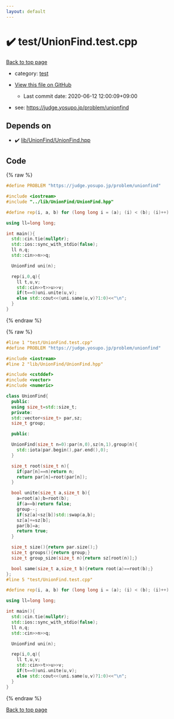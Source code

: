 ```yaml
---
layout: default
---
```


<!-- mathjax config similar to math.stackexchange -->
<script type="text/javascript" async
  src="https://cdnjs.cloudflare.com/ajax/libs/mathjax/2.7.5/MathJax.js?config=TeX-MML-AM_CHTML">
</script>
<script type="text/x-mathjax-config">
  MathJax.Hub.Config({
    TeX: { equationNumbers: { autoNumber: "AMS" }},
    tex2jax: {
      inlineMath: [ ['$','$'] ],
      processEscapes: true
    },
    "HTML-CSS": { matchFontHeight: false },
    displayAlign: "left",
    displayIndent: "2em"
  });
</script>

<script type="text/javascript" src="https://cdnjs.cloudflare.com/ajax/libs/jquery/3.4.1/jquery.min.js"></script>
<script src="https://cdn.jsdelivr.net/npm/jquery-balloon-js@1.1.2/jquery.balloon.min.js" integrity="sha256-ZEYs9VrgAeNuPvs15E39OsyOJaIkXEEt10fzxJ20+2I=" crossorigin="anonymous"></script>
<script type="text/javascript" src="../../assets/js/copy-button.js"></script>
<link rel="stylesheet" href="../../assets/css/copy-button.css" />


# :heavy_check_mark: test/UnionFind.test.cpp

<a href="../../index.html">Back to top page</a>

* category: <a href="../../index.html#098f6bcd4621d373cade4e832627b4f6">test</a>
* <a href="{{ site.github.repository_url }}/blob/master/test/UnionFind.test.cpp">View this file on GitHub</a>
    - Last commit date: 2020-06-12 12:00:09+09:00


* see: <a href="https://judge.yosupo.jp/problem/unionfind">https://judge.yosupo.jp/problem/unionfind</a>


## Depends on

* :heavy_check_mark: <a href="../../library/lib/UnionFind/UnionFind.hpp.html">lib/UnionFind/UnionFind.hpp</a>


## Code

<a id="unbundled"></a>
{% raw %}
```cpp
#define PROBLEM "https://judge.yosupo.jp/problem/unionfind"

#include <iostream>
#include "../lib/UnionFind/UnionFind.hpp"

#define rep(i, a, b) for (long long i = (a); (i) < (b); (i)++)

using ll=long long;

int main(){
  std::cin.tie(nullptr);
  std::ios::sync_with_stdio(false);
  ll n,q;
  std::cin>>n>>q;

  UnionFind uni(n);

  rep(i,0,q){
    ll t,u,v;
    std::cin>>t>>u>>v;
    if(t==0)uni.unite(u,v);
    else std::cout<<(uni.same(u,v)?1:0)<<"\n";
  }
}
```
{% endraw %}

<a id="bundled"></a>
{% raw %}
```cpp
#line 1 "test/UnionFind.test.cpp"
#define PROBLEM "https://judge.yosupo.jp/problem/unionfind"

#include <iostream>
#line 2 "lib/UnionFind/UnionFind.hpp"

#include <cstddef>
#include <vector>
#include <numeric>

class UnionFind{
  public:
  using size_t=std::size_t;
  private:
  std::vector<size_t> par,sz;
  size_t group;

  public:

  UnionFind(size_t n=0):par(n,0),sz(n,1),group(n){
    std::iota(par.begin(),par.end(),0);
  }

  size_t root(size_t n){
    if(par[n]==n)return n;
    return par[n]=root(par[n]);
  }

  bool unite(size_t a,size_t b){
    a=root(a);b=root(b);
    if(a==b)return false;
    group--;
    if(sz[a]<sz[b])std::swap(a,b);
    sz[a]+=sz[b];
    par[b]=a;
    return true;
  }

  size_t size(){return par.size();}
  size_t groups(){return group;}
  size_t group_size(size_t n){return sz[root(n)];}

  bool same(size_t a,size_t b){return root(a)==root(b);}
};
#line 5 "test/UnionFind.test.cpp"

#define rep(i, a, b) for (long long i = (a); (i) < (b); (i)++)

using ll=long long;

int main(){
  std::cin.tie(nullptr);
  std::ios::sync_with_stdio(false);
  ll n,q;
  std::cin>>n>>q;

  UnionFind uni(n);

  rep(i,0,q){
    ll t,u,v;
    std::cin>>t>>u>>v;
    if(t==0)uni.unite(u,v);
    else std::cout<<(uni.same(u,v)?1:0)<<"\n";
  }
}

```
{% endraw %}

<a href="../../index.html">Back to top page</a>

